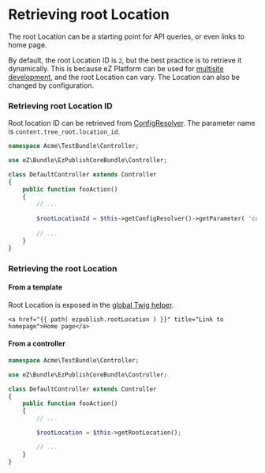 # Retrieving root Location

The root Location can be a starting point for API queries, or even links to home page.

By default, the root Location ID is `2`, but the best practice is to retrieve it dynamically.
This is because eZ Platform can be used for [multisite development](../guide/multisite.md),
and the root Location can vary. The Location can also be changed by configuration.

### Retrieving root Location ID

Root location ID can be retrieved from [ConfigResolver](../guide/siteaccess.md#configuration).
The parameter name is `content.tree_root.location_id`.

``` php
namespace Acme\TestBundle\Controller;

use eZ\Bundle\EzPublishCoreBundle\Controller;

class DefaultController extends Controller
{
    public function fooAction()
    {
        // ...
 
        $rootLocationId = $this->getConfigResolver()->getParameter( 'content.tree_root.location_id' );
 
        // ...
    }
}
```

### Retrieving the root Location

#### From a template

Root Location is exposed in the [global Twig helper](../guide/content_rendering.md#twig-helper).

``` html+twig
<a href="{{ path( ezpublish.rootLocation ) }}" title="Link to homepage">Home page</a>
```

#### From a controller

``` php
namespace Acme\TestBundle\Controller;

use eZ\Bundle\EzPublishCoreBundle\Controller;

class DefaultController extends Controller
{
    public function fooAction()
    {
        // ...

        $rootLocation = $this->getRootLocation();

        // ...
    }
}
```
